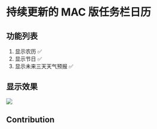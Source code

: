 # 持续更新的 MAC 版任务栏日历
## 功能列表
1. 显示农历 ✅️
2. 显示节日 ✅️
3. 显示未来三天天气预报 ✅️

## 显示效果

![](https://image.coding01.cn/2021/05/19/16214357613642.jpg)

## Contribution
